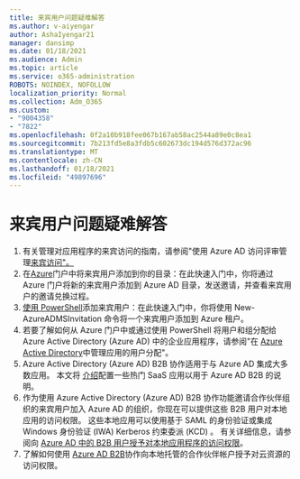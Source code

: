 ```yaml
---
title: 来宾用户问题疑难解答
ms.author: v-aiyengar
author: AshaIyengar21
manager: dansimp
ms.date: 01/18/2021
ms.audience: Admin
ms.topic: article
ms.service: o365-administration
ROBOTS: NOINDEX, NOFOLLOW
localization_priority: Normal
ms.collection: Adm_O365
ms.custom:
- "9004358"
- "7822"
ms.openlocfilehash: 0f2a10b918fee067b167ab58ac2544a89e0c8ea1
ms.sourcegitcommit: 7b213fd5e8a3fdb5c602673dc194d576d372ac96
ms.translationtype: MT
ms.contentlocale: zh-CN
ms.lasthandoff: 01/18/2021
ms.locfileid: "49897696"
---
```

# <a name="troubleshoot-guest-user-issues"></a>来宾用户问题疑难解答

1. 有关管理对应用程序的来宾访问的指南，请参阅"使用 Azure AD 访问评审管理[来宾访问"。](https://docs.microsoft.com/azure/active-directory/governance/manage-guest-access-with-access-reviews)
1. 在[Azure](https://docs.microsoft.com/azure/active-directory/external-identities/b2b-quickstart-add-guest-users-portal)门户中将来宾用户添加到你的目录：在此快速入门中，你将通过 Azure 门户将新的来宾用户添加到 Azure AD 目录，发送邀请，并查看来宾用户的邀请兑换过程。
1. [使用 PowerShell](https://docs.microsoft.com/azure/active-directory/external-identities/b2b-quickstart-invite-powershell)添加来宾用户：在此快速入门中，你将使用 New-AzureADMSInvitation 命令将一个来宾用户添加到 Azure 租户。
1. 若要了解如何从 Azure 门户中或通过使用 PowerShell 将用户和组分配给 Azure Active Directory (Azure AD) 中的企业应用程序，请参阅"在 [Azure Active Directory](https://docs.microsoft.com/azure/active-directory/manage-apps/assign-user-or-group-access-portal)中管理应用的用户分配"。 
1. Azure Active Directory (Azure AD) B2B 协作适用于与 Azure AD 集成大多数应用。 本文将 [介绍](https://docs.microsoft.com/azure/active-directory/external-identities/configure-saas-apps)配置一些热门 SaaS 应用以用于 Azure AD B2B 的说明。
1. 作为使用 Azure Active Directory (Azure AD) B2B 协作功能邀请合作伙伴组织的来宾用户加入 Azure AD 的组织，你现在可以提供这些 B2B 用户对本地应用的访问权限。 这些本地应用可以使用基于 SAML 的身份验证或集成 Windows 身份验证 (IWA) Kerberos 约束委派 (KCD) 。 有关详细信息，请参阅向 [Azure AD 中的 B2B 用户授予对本地应用程序的访问权限](https://docs.microsoft.com/azure/active-directory/external-identities/hybrid-cloud-to-on-premises)。
1. 了解如何使用 [Azure AD B2B](https://docs.microsoft.com/azure/active-directory/external-identities/hybrid-on-premises-to-cloud)协作向本地托管的合作伙伴帐户授予对云资源的访问权限。